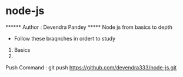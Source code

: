 # node-js
****** Author : Devendra Pandey *****
Node js from basics to depth

- Follow these braqnches in ordert to study

1) Basics 
2) 

Push Command : git push https://github.com/devendra333/node-js.git



